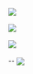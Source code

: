 <img align="center" src="https://wakatime.com/badge/user/cb4b18cb-0d3f-4ac8-b8e6-fc815252a62f.svg"><br/><br/>
<img align="center" src="https://github-readme-stats.vercel.app/api?username=pptx704&count_private=true&show_icons=true&theme=tokyonight&custom_title=Rafeed's%20Overview"><br/><br/>
<img align="center" src="https://github-readme-stats.vercel.app/api/top-langs/?username=pptx704&count_private=true&langs_count=8&theme=tokyonight&layout=compact&custom_title=Most%20Commited%20Languages"><br/><br/>
-- <img align="center" src="https://github-readme-stats.vercel.app/api/wakatime?username=pptx_704&layout=compact&theme=tokyonight&custom_title=Coding%20Activities%20since%20January%202021"><br/><br/>
